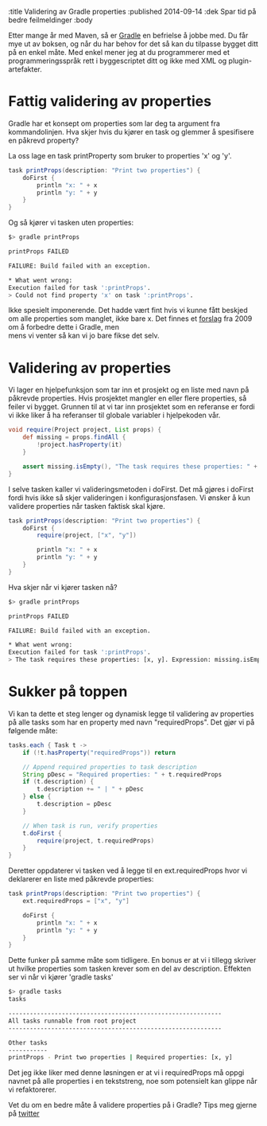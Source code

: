 :title Validering av Gradle properties
:published 2014-09-14
:dek Spar tid på bedre feilmeldinger
:body

Etter mange år med Maven, så er [Gradle](http://www.gradle.org) en befrielse å jobbe med. Du får 
mye ut av boksen, og når du har behov for det så kan du tilpasse bygget ditt på en enkel måte. Med enkel mener jeg
at du programmerer med et programmeringsspråk rett i byggescriptet ditt og ikke med XML og plugin-artefakter. 

Fattig validering av properties
===============================
Gradle har et konsept om properties som lar deg ta argument fra kommandolinjen. Hva skjer hvis du kjører en task 
og glemmer å spesifisere en påkrevd property?  

La oss lage en task printProperty som bruker to properties 'x' og 'y'.

```groovy
task printProps(description: "Print two properties") {
    doFirst {
        println "x: " + x
        println "y: " + y
    }
}
```

Og så kjører vi tasken uten properties:

```bash
$> gradle printProps

printProps FAILED

FAILURE: Build failed with an exception.

* What went wrong:
Execution failed for task ':printProps'.
> Could not find property 'x' on task ':printProps'.   
```

Ikke spesielt imponerende. Det hadde vært fint hvis vi kunne fått beskjed om alle properties som manglet, ikke bare x.
Det finnes et [forslag](https://issues.gradle.org/browse/GRADLE-478) fra 2009 om å forbedre dette i Gradle, men  
mens vi venter så kan vi jo bare fikse det selv.


Validering av properties
========================
Vi lager en hjelpefunksjon som tar inn et prosjekt og en liste med navn på påkrevde properties. Hvis prosjektet
mangler en eller flere properties, så feiler vi bygget. Grunnen til at vi tar inn prosjektet som en referanse
er fordi vi ikke liker å ha referanser til globale variabler i hjelpekoden vår.

```groovy
void require(Project project, List props) {
    def missing = props.findAll {
        !project.hasProperty(it)
    }

    assert missing.isEmpty(), "The task requires these properties: " + props
}
```

I selve tasken kaller vi valideringsmetoden i doFirst. Det må gjøres i doFirst fordi
hvis ikke så skjer valideringen i konfigurasjonsfasen. Vi ønsker å kun validere properties når tasken faktisk skal 
kjøre.

```groovy
task printProps(description: "Print two properties") {
    doFirst {
        require(project, ["x", "y"])

        println "x: " + x
        println "y: " + y
    }
}
```

Hva skjer når vi kjører tasken nå?

```bash
$> gradle printProps

printProps FAILED

FAILURE: Build failed with an exception.

* What went wrong:
Execution failed for task ':printProps'.
> The task requires these properties: [x, y]. Expression: missing.isEmpty()
```


Sukker på toppen
================
Vi kan ta dette et steg lenger og dynamisk legge til validering av properties på alle tasks som har en property
med navn "requiredProps". Det gjør vi på følgende måte:


```groovy
tasks.each { Task t ->
    if (!t.hasProperty("requiredProps")) return

    // Append required properties to task description
    String pDesc = "Required properties: " + t.requiredProps
    if (t.description) {
        t.description += " | " + pDesc
    } else {
        t.description = pDesc
    }

    // When task is run, verify properties
    t.doFirst {
        require(project, t.requiredProps)
    }
}
```

Deretter oppdaterer vi tasken ved å legge til en ext.requiredProps hvor vi deklarerer en liste med påkrevde
properties:

```groovy
task printProps(description: "Print two properties") {
    ext.requiredProps = ["x", "y"]

    doFirst {
        println "x: " + x
        println "y: " + y
    }
}
```

Dette funker på samme måte som tidligere. En bonus er at vi i tillegg skriver ut hvilke properties som tasken
krever som en del av description. Effekten ser vi når vi kjører 'gradle tasks'


```bash
$> gradle tasks
tasks

------------------------------------------------------------
All tasks runnable from root project
------------------------------------------------------------

Other tasks
-----------
printProps - Print two properties | Required properties: [x, y]
```

Det jeg ikke liker med denne løsningen er at vi i requiredProps må oppgi navnet på alle properties i en tekststreng,
noe som potensielt kan glippe når vi refaktorerer.

Vet du om en bedre måte å validere properties på i Gradle? Tips meg gjerne på [twitter](http://twitter.com/odinodin)